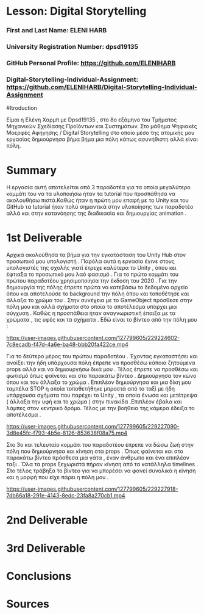 # Lesson: Digital Storytelling

### First and Last Name: ELENI HARB
### University Registration Number: dpsd19135
### GitHub Personal Profile: https://github.com/ELENIHARB
### Digital-Storytelling-Individual-Assignment: https://github.com/ELENIHARB/Digital-Storytelling-Individual-Assignment

#Itroduction

Είμαι η Ελένη Χαρμπ με Dpsd19135 , στο 8ο εξάμηνο του Τμήματος Μηχανικών Σχεδίασης Προϊόντων και Συστημάτων. Στο μάθημα  Ψηφιακές Μοερφές Αφήγησης / Digital Storytelling στο οποίο μέσο της ατομικής μου εργασίας δημιούργησα βήμα βήμα μια πόλη κάπως ασυνήθιστη αλλά είναι πόλη.


# Summary
Η εργασία αυτή αποτελείται από 3 παραδοτέα για τα οποία μεγαλύτερο κομμάτι του να τα υλοποιήσω ήταν τα tutorial που προσπάθησα να ακολουθήσω πιστά.Καθώς ήταν η πρώτη μου επαφή με το Unity και του GitHub τα tutorial ήταν πολύ σημαντικά στην υλοποίησης των παραδοτέο αλλά και στην κατανόησης της διαδικασία και δημιουργίας animation . 


# 1st Deliverable
Αρχικά ακολούθησα τα βήμα για την εγκατάσταση του Unity Hub στον προσωπικό μου υπολογιστή . Παρόλα αυτά η εργασία έγινε στους υπολογιστές της σχολής γιατί έτρεχε καλύτερα το Unity , όπου κει έφτιαξα το προσωπικό μου λαό φασισμό . Για το πρώτο κομμάτι του πρώτου παραδοτέου χρησιμοποίησα την έκδοση του 2020 . Για την δημιουργία της πόλης έπρεπε πρώτα να κατεβάσω το δεδομένο αρχείο όπου και αποτελούσε το background την πόλη όπου και τοποθέτησε και άλλαξα το χρώμα του .  Στην συνέχεια με το GameObject πρόσθεσε στην πόλη μου και αλλά σχήματα στο οποία το αποτέλεσμα υπάρχει μια σύγχυση . Καθώς η προσπάθεια ήταν αναγνωριστική έπαιξα με τα χρώματα , τις υφές και τα σχήματα .
Εδώ είναι το βίντεο από την πόλη μου :


https://user-images.githubusercontent.com/127799605/229224602-7c8ecadb-f47d-4a6e-ba48-bbb20fa422ce.mp4

Για το δεύτερο μέρος του πρώτου παραδοτέου . Έχοντας εγκαταστήσει και ανοίξει την ήδη υπάρχουσα πόλη έπρεπε να προσθέσω κάποια ζητούμενα props αλλά και να δημιουργήσω δικά μου . Τέλος έπρεπε να προσθέσω και φωτισμό όπως φαίνεται και στο παρακάτω βίντεο . Δημιούργησα τον κώνο όπου και του άλλαξα το χρώμα . Επιπλέον δημιούργησα και μια δίκη μου ταμπέλα STOP η οποία τοποθετήθηκε μπροστά από το ταξί με ήδη υπάρχουσα σχήματα που παρέχει το Unity , τα οποία ένωσα και μετέτρεψα ( άλλαξα την υφή και το χρώμα )  στην πινακίδα .Επιπλέον έβαλα και λάμπες στον κεντρικό δρόμο.  Τέλος με την βοήθεια της κάμερα έδειξα το αποτέλεσμα .



https://user-images.githubusercontent.com/127799605/229227090-3d8e45fc-f793-4b5e-8126-853638f08a75.mp4

Στο 3ο και τελευταίο κομμάτι του παραδοτέου έπρεπε να δώσω ζωή στην πόλη που δημιούργησα και κίνηση στα props . Όπως φαίνεται και στο παρακάτω βίντεο πρόσθεσα μια γάτα , έναν άνθρωπο και ένα επιπλέον ταξι . Όλα τα props ξεχωριστά πήραν κίνηση από τα κατάλληλα timelines . Στο τέλος τράβηξα το βίντεο για να μπορέσει να φανεί συνολικά η κίνηση και η μορφή που είχε πάρει η πόλη μου .


https://user-images.githubusercontent.com/127799605/229227918-7db66a18-291e-4143-8edc-23fa8a270cb1.mp4




# 2nd Deliverable


# 3rd Deliverable 


# Conclusions


# Sources
